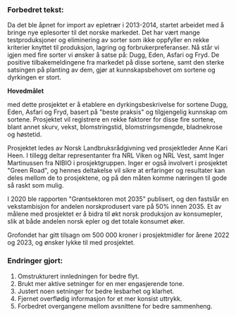 ### Forbedret tekst:

Da det ble åpnet for import av epletrær i 2013-2014, startet arbeidet med å bringe nye eplesorter til det norske markedet. Det har vært mange testproduksjoner og eliminering av sorter som ikke oppfyller en rekke kriterier knyttet til produksjon, lagring og forbrukerpreferanser. Nå står vi igjen med fire sorter vi ønsker å satse på: Dugg, Eden, Asfari og Fryd. De positive tilbakemeldingene fra markedet på disse sortene, samt den sterke satsingen på planting av dem, gjør at kunnskapsbehovet om sortene og dyrkingen er stort.

**Hovedmålet**

med dette prosjektet er å etablere en dyrkingsbeskrivelse for sortene Dugg, Eden, Asfari og Fryd, basert på "beste praksis" og tilgjengelig kunnskap om sortene. Prosjektet vil registrere en rekke faktorer for disse fire sortene, blant annet skurv, vekst, blomstringstid, blomstringsmengde, bladnekrose og høstetid.

Prosjektet ledes av Norsk Landbruksrådgivning ved prosjektleder Anne Kari Heen. I tillegg deltar representanter fra NRL Viken og NRL Vest, samt Inger Martinussen fra NIBIO i prosjektgruppen. Inger er også involvert i prosjektet "Green Road", og hennes deltakelse vil sikre at erfaringer og resultater kan deles mellom de to prosjektene, og på den måten komme næringen til gode så raskt som mulig.

I 2020 ble rapporten "Grøntsektoren mot 2035" publisert, og den fastslår en vekstambisjon for andelen norskprodusert vare på 50% innen 2035. Et av målene med prosjektet er å bidra til økt norsk produksjon av konsumepler, slik at både andelen norsk epler og det totale konsumet øker.

Grofondet har gitt tilsagn om 500 000 kroner i prosjektmidler for årene 2022 og 2023, og ønsker lykke til med prosjektet.

### Endringer gjort:

1. Omstrukturert innledningen for bedre flyt.
2. Brukt mer aktive setninger for en mer engasjerende tone.
3. Justert noen setninger for bedre lesbarhet og klarhet.
4. Fjernet overflødig informasjon for et mer konsist uttrykk.
5. Forbedret overgangene mellom avsnittene for bedre sammenheng.